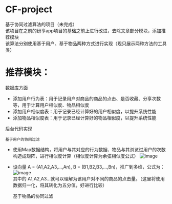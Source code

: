 # CF-project
基于协同过滤算法的项目（未完成）  
该项目在之前的纷享app项目的基础之前上进行改进，去除文章部分模块，添加推荐模块  
该算法分别使用基于用户、基于物品两种方式进行实现（现只展示两种方法的工具类） 
# 推荐模块：
数据库方面
* 添加用户行为表：用于记录用户对商品的商品的点击、是否收藏、分享次数等，用于计算用户相似度、物品相似度
* 添加用户相似度表：用于记录已经计算好的用户相似度，以提升系统性能
* 添加物品相似度表：用于记录已经计算好的物品相似度，以提升系统性能  

后台代码实现  

    基于用户的协同过滤
* 使用Map数据结构，将用户与其对应的行为数据、物品与其浏览过用户的次数构造成矩阵，进行相似度计算（相似度计算为余弦相似度公式）
![image](https://user-images.githubusercontent.com/33857411/109535459-8c0b6580-7af7-11eb-851b-7784d037a11d.png)


* 设向量 A = (A1,A2,A3,...,An), B = (B1,B2,B3,...,Bn)，推广到多维，公式为：  
![image](https://user-images.githubusercontent.com/33857411/109535600-b8bf7d00-7af7-11eb-8760-69c76ef92ff9.png)  
其中的 A1,A2,A3...就可以理解为该用户对不同的商品的点击量。（这里将使用数据归一化，将其转化为五分值，好进行比较）

    基于物品的协同过滤

